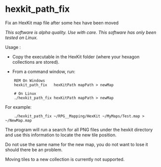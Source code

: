 # hexkit_path_fix
Fix an HexKit map file after some hex have been moved

*This software is alpha quality. Use with care.*
*This software has only been tested on Linux.*

Usage :

 - Copy the executable in the HexKit folder (where your hexagon
   collections are stored).

 - From a command window, run:

```
    REM On Windows
    hexkit_path_fix   hexKitPath mapPath > newMap

    # On Linux
    ./hexkit_path_fix hexKitPath mapPath > newMap
```

For example:

```
    ./hexkit_path_fix ~/RPG__Mapping/HexKit ~/MyMaps/Test.map > ~/NewMap.map
```

The program will run a search for all PNG files under the hexkit directory
and use this information to locate the new tile position.

Do not use the same name for the new map, you do not
want to lose it should there be an problem.

Moving tiles to a new collection is currently not supported.
